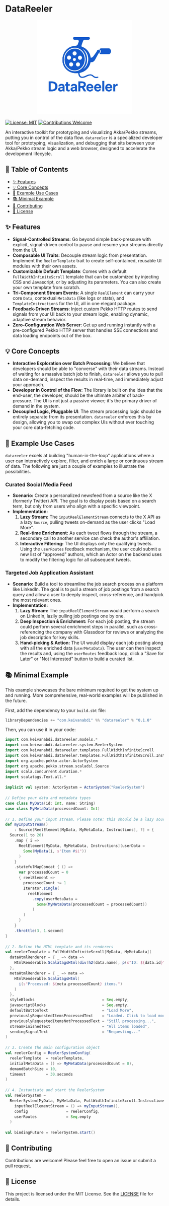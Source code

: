 # DataReeler

<p align="center">
  <img src="DataReeler.webp" alt="DataReeler Logo" width="300"/>
</p>

[![License: MIT](https://img.shields.io/badge/License-MIT-yellow.svg)](https://opensource.org/licenses/MIT)
[![Contributions Welcome](https://img.shields.io/badge/Contributions-Welcome-brightgreen.svg)](CONTRIBUTING.md)

An interactive toolkit for prototyping and visualizing Akka/Pekko streams, putting you in control of the data flow. `datareeler` is a specialized developer tool for prototyping, visualization, and debugging that sits between your Akka/Pekko stream logic and a web browser, designed to accelerate the development lifecycle.

## 📖 Table of Contents

- [✨ Features](#-features)
- [💡 Core Concepts](#-core-concepts)
- [🚀 Example Use Cases](#-example-use-cases)
- [📚 Minimal Example](#-minimal-example)
- [🤝 Contributing](#-contributing)
- [📄 License](#-license)

## ✨ Features

- **Signal-Controlled Streams**: Go beyond simple back-pressure with explicit, signal-driven control to pause and resume your streams directly from the UI.
- **Composable UI Traits**: Decouple stream logic from presentation. Implement the `ReelerTemplate` trait to create self-contained, reusable UI modules with their own assets.
- **Customizable Default Template**: Comes with a default `FullWidthInfiniteScroll` template that can be customized by injecting CSS and Javascript, or by adjusting its parameters. You can also create your own template from scratch.
- **Tri-Component Stream Events**: A single `ReelElement` can carry your core `Data`, contextual `MetaData` (like logs or stats), and `TemplateInstruction`s for the UI, all in one elegant package.
- **Feedback-Driven Streams**: Inject custom Pekko HTTP routes to send signals from your UI back to your stream logic, enabling dynamic, adaptive stream behavior.
- **Zero-Configuration Web Server**: Get up and running instantly with a pre-configured Pekko HTTP server that handles SSE connections and data loading endpoints out of the box.

## 💡 Core Concepts

- **Interactive Exploration over Batch Processing**: We believe that developers should be able to "converse" with their data streams. Instead of waiting for a massive batch job to finish, `datareeler` allows you to pull data on-demand, inspect the results in real-time, and immediately adjust your approach.
- **Developer in Control of the Flow**: The library is built on the idea that the end-user, the developer, should be the ultimate arbiter of back-pressure. The UI is not just a passive viewer; it's the primary driver of demand in the system.
- **Decoupled Logic, Pluggable UI**: The stream processing logic should be entirely separate from its presentation. `datareeler` enforces this by design, allowing you to swap out complex UIs without ever touching your core data-fetching code.

## 🚀 Example Use Cases

`datareeler` excels at building "human-in-the-loop" applications where a user can interactively explore, filter, and enrich a large or continuous stream of data. The following are just a couple of examples to illustrate the possibilities.

### Curated Social Media Feed
-   **Scenario:** Create a personalized newsfeed from a source like the X (formerly Twitter) API. The goal is to display posts based on a search term, but only from users who align with a specific viewpoint.
-   **Implementation:**
    1.  **Lazy Stream:** The `inputReelElementStream` connects to the X API as a lazy `Source`, pulling tweets on-demand as the user clicks "Load More".
    2.  **Real-time Enrichment:** As each tweet flows through the stream, a secondary call to another service can check the author's affiliation.
    3.  **Interactive Filtering:** The UI displays only the qualifying tweets. Using the `userRoutes` feedback mechanism, the user could submit a new list of "approved" authors, which an Actor on the backend uses to modify the filtering logic for all subsequent tweets.

### Targeted Job Application Assistant
-   **Scenario:** Build a tool to streamline the job search process on a platform like LinkedIn. The goal is to pull a stream of job postings from a search query and allow a user to deeply inspect, cross-reference, and handpick the most relevant ones.
-   **Implementation:**
    1.  **Lazy Stream:** The `inputReelElementStream` would perform a search on LinkedIn, lazily pulling job postings one by one.
    2.  **Deep Inspection & Enrichment:** For each job posting, the stream could perform several enrichment steps in parallel, such as cross-referencing the company with Glassdoor for reviews or analyzing the job description for key skills.
    3.  **Hand-picking & Action:** The UI would display each job posting along with all the enriched data (`userMetaData`). The user can then inspect the results and, using the `userRoutes` feedback loop, click a "Save for Later" or "Not Interested" button to build a curated list.

## 📚 Minimal Example

This example showcases the bare minimum required to get the system up and running. More comprehensive, real-world examples will be published in the future.

First, add the dependency to your `build.sbt` file:
```scala
libraryDependencies += "com.keivanabdi" %% "datareeler" % "0.1.0"
```

Then, you can use it in your code:
```scala
import com.keivanabdi.datareeler.models.*
import com.keivanabdi.datareeler.system.ReelerSystem
import com.keivanabdi.datareeler.templates.FullWidthInfiniteScroll
import com.keivanabdi.datareeler.templates.FullWidthInfiniteScroll.Instructions
import org.apache.pekko.actor.ActorSystem
import org.apache.pekko.stream.scaladsl.Source
import scala.concurrent.duration.*
import scalatags.Text.all.*

implicit val system: ActorSystem = ActorSystem("ReelerSystem")

// Define your data and metadata types
case class MyData(id: Int, name: String)
case class MyMetaData(processedCount: Int)

// 1. Define your input stream. Please note: this should be a lazy source to respect back-pressure signals.
def myInputStream()
    : Source[ReelElement[MyData, MyMetaData, Instructions], ?] = {
  Source(1 to 20)
    .map { i =>
      ReelElement[MyData, MyMetaData, Instructions](userData =
        Some(MyData(i, s"Item #$i"))
      )
    }
    .statefulMapConcat { () =>
      var processedCount = 0
      { reelElement =>
        processedCount += 1
        Iterator.single(
          reelElement
            .copy(userMetaData =
              Some(MyMetaData(processedCount = processedCount))
            )
        )
      }
    }
    .throttle(3, 1.second)
}

// 2. Define the HTML template and its renderers
val reelerTemplate = FullWidthInfiniteScroll[MyData, MyMetaData](
  dataHtmlRenderer = { _ => data =>
    HtmlRenderable.ScalatagsHtml(div(h2(data.name), p(s"ID: ${data.id}")))
  },
  metaHtmlRenderer = { _ => meta =>
    HtmlRenderable.ScalatagsHtml(
      i(s"Processed: ${meta.processedCount} items.")
    )
  },
  styleBlocks                              = Seq.empty,
  javascriptBlocks                         = Seq.empty,
  defaultButtonText                        = "Load More",
  previouslyRequestedItemsProcessedText    = "Loaded. Click to load more...",
  previouslyRequestedItemsNotProcessedText = "Still processing...",
  streamFinishedText                       = "All items loaded",
  sendingSignalText                        = "Requesting..."
)

// 3. Create the main configuration object
val reelerConfig = ReelerSystemConfig(
  reelerTemplate  = reelerTemplate,
  initialMetaData = () => MyMetaData(processedCount = 0),
  demandBatchSize = 10,
  timeout         = 30.seconds
)

// 4. Instantiate and start the ReelerSystem
val reelerSystem =
  ReelerSystem[MyData, MyMetaData, FullWidthInfiniteScroll.Instructions](
    inputReelElementStream = () => myInputStream(),
    config                 = reelerConfig,
    userRoutes             = Seq.empty
  )

val bindingFuture = reelerSystem.start()
```

## 🤝 Contributing

Contributions are welcome! Please feel free to open an issue or submit a pull request.

## 📄 License

This project is licensed under the MIT License. See the [LICENSE](LICENSE) file for details.

